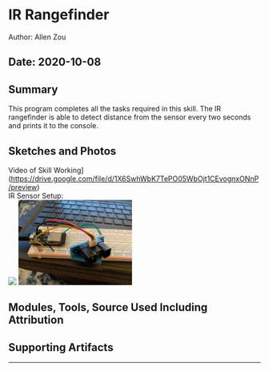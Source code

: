 #  IR Rangefinder

Author: Allen Zou

Date: 2020-10-08
-----

## Summary
This program completes all the tasks required in this skill. The IR rangefinder is able to detect distance from the sensor every two seconds and prints it to the console.

## Sketches and Photos
Video of Skill Working](https://drive.google.com/file/d/1X6SwhWbK7TePO05WbOjt1CEvognxONnP/preview)
<br>
IR Sensor Setup:
<br>
<img src="./images/IR1.jpg" width="45%" />
<img src="./images/IR2.jpg" width="45%" />

## Modules, Tools, Source Used Including Attribution


## Supporting Artifacts


-----
